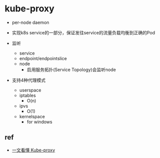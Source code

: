 # kube-proxy

+ per-node daemon

+ 实现k8s service的一部分，保证发往service的流量负载均衡到正确的Pod

+ 监听
    + service
    + endpoint/endpointslice
    + node
        + 启用服务拓扑(Service Topology)会监听node

+ 支持4种代理模式
    + userspace
    + iptables
        + O(n)
    + ipvs
        + O(1)
    + kernelspace
        + for windows


## ref
+ [一文看懂 Kube-proxy](https://zhuanlan.zhihu.com/p/337806843)